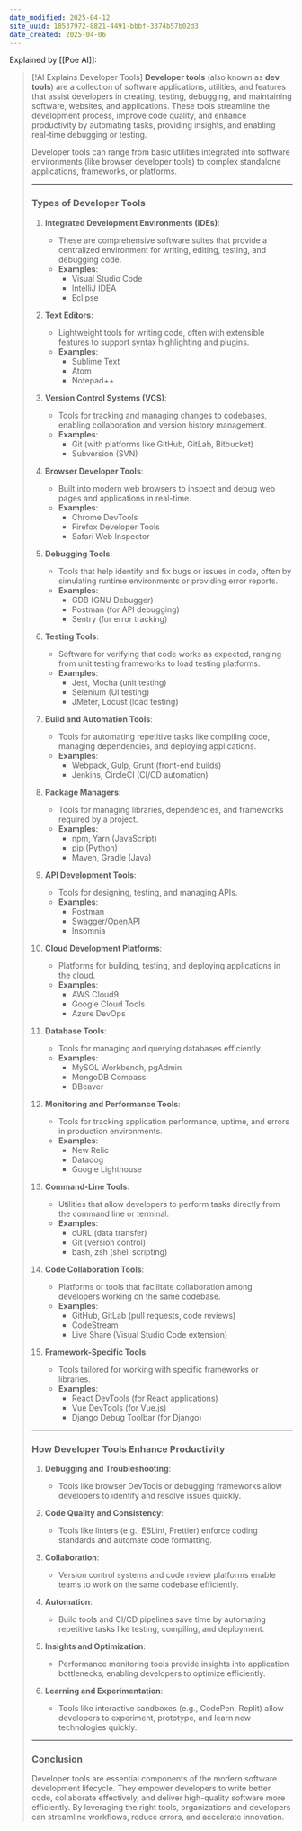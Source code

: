 ```yaml
---
date_modified: 2025-04-12
site_uuid: 18537972-8821-4491-bbbf-3374b57b02d3
date_created: 2025-04-06
---
```


Explained by [[Poe AI]]:

> [!AI Explains Developer Tools]
> **Developer tools** (also known as **dev tools**) are a collection of software applications, utilities, and features that assist developers in creating, testing, debugging, and maintaining software, websites, and applications. These tools streamline the development process, improve code quality, and enhance productivity by automating tasks, providing insights, and enabling real-time debugging or testing.
> 
> Developer tools can range from basic utilities integrated into software environments (like browser developer tools) to complex standalone applications, frameworks, or platforms.
> 
> ---
> 
> ### **Types of Developer Tools**
> 
> 1. **Integrated Development Environments (IDEs)**:
>     
>     - These are comprehensive software suites that provide a centralized environment for writing, editing, testing, and debugging code.
>     - **Examples**:
>         - Visual Studio Code
>         - IntelliJ IDEA
>         - Eclipse
> 2. **Text Editors**:
>     
>     - Lightweight tools for writing code, often with extensible features to support syntax highlighting and plugins.
>     - **Examples**:
>         - Sublime Text
>         - Atom
>         - Notepad++
> 3. **Version Control Systems (VCS)**:
>     
>     - Tools for tracking and managing changes to codebases, enabling collaboration and version history management.
>     - **Examples**:
>         - Git (with platforms like GitHub, GitLab, Bitbucket)
>         - Subversion (SVN)
> 4. **Browser Developer Tools**:
>     
>     - Built into modern web browsers to inspect and debug web pages and applications in real-time.
>     - **Examples**:
>         - Chrome DevTools
>         - Firefox Developer Tools
>         - Safari Web Inspector
> 5. **Debugging Tools**:
>     
>     - Tools that help identify and fix bugs or issues in code, often by simulating runtime environments or providing error reports.
>     - **Examples**:
>         - GDB (GNU Debugger)
>         - Postman (for API debugging)
>         - Sentry (for error tracking)
> 6. **Testing Tools**:
>     
>     - Software for verifying that code works as expected, ranging from unit testing frameworks to load testing platforms.
>     - **Examples**:
>         - Jest, Mocha (unit testing)
>         - Selenium (UI testing)
>         - JMeter, Locust (load testing)
> 7. **Build and Automation Tools**:
>     
>     - Tools for automating repetitive tasks like compiling code, managing dependencies, and deploying applications.
>     - **Examples**:
>         - Webpack, Gulp, Grunt (front-end builds)
>         - Jenkins, CircleCI (CI/CD automation)
> 8. **Package Managers**:
>     
>     - Tools for managing libraries, dependencies, and frameworks required by a project.
>     - **Examples**:
>         - npm, Yarn (JavaScript)
>         - pip (Python)
>         - Maven, Gradle (Java)
> 9. **API Development Tools**:
>     
>     - Tools for designing, testing, and managing APIs.
>     - **Examples**:
>         - Postman
>         - Swagger/OpenAPI
>         - Insomnia
> 10. **Cloud Development Platforms**:
>     
>     - Platforms for building, testing, and deploying applications in the cloud.
>     - **Examples**:
>         - AWS Cloud9
>         - Google Cloud Tools
>         - Azure DevOps
> 11. **Database Tools**:
>     
>     - Tools for managing and querying databases efficiently.
>     - **Examples**:
>         - MySQL Workbench, pgAdmin
>         - MongoDB Compass
>         - DBeaver
> 12. **Monitoring and Performance Tools**:
>     
>     - Tools for tracking application performance, uptime, and errors in production environments.
>     - **Examples**:
>         - New Relic
>         - Datadog
>         - Google Lighthouse
> 13. **Command-Line Tools**:
>     
>     - Utilities that allow developers to perform tasks directly from the command line or terminal.
>     - **Examples**:
>         - cURL (data transfer)
>         - Git (version control)
>         - bash, zsh (shell scripting)
> 14. **Code Collaboration Tools**:
>     
>     - Platforms or tools that facilitate collaboration among developers working on the same codebase.
>     - **Examples**:
>         - GitHub, GitLab (pull requests, code reviews)
>         - CodeStream
>         - Live Share (Visual Studio Code extension)
> 15. **Framework-Specific Tools**:
>     
>     - Tools tailored for working with specific frameworks or libraries.
>     - **Examples**:
>         - React DevTools (for React applications)
>         - Vue DevTools (for Vue.js)
>         - Django Debug Toolbar (for Django)
> 
> ---
> 
> ### **How Developer Tools Enhance Productivity**
> 
> 1. **Debugging and Troubleshooting**:
>     
>     - Tools like browser DevTools or debugging frameworks allow developers to identify and resolve issues quickly.
> 2. **Code Quality and Consistency**:
>     
>     - Tools like linters (e.g., ESLint, Prettier) enforce coding standards and automate code formatting.
> 3. **Collaboration**:
>     
>     - Version control systems and code review platforms enable teams to work on the same codebase efficiently.
> 4. **Automation**:
>     
>     - Build tools and CI/CD pipelines save time by automating repetitive tasks like testing, compiling, and deployment.
> 5. **Insights and Optimization**:
>     
>     - Performance monitoring tools provide insights into application bottlenecks, enabling developers to optimize efficiently.
> 6. **Learning and Experimentation**:
>     
>     - Tools like interactive sandboxes (e.g., CodePen, Replit) allow developers to experiment, prototype, and learn new technologies quickly.
> 
> ---
> 
> ### **Conclusion**
> 
> Developer tools are essential components of the modern software development lifecycle. They empower developers to write better code, collaborate effectively, and deliver high-quality software more efficiently. By leveraging the right tools, organizations and developers can streamline workflows, reduce errors, and accelerate innovation.